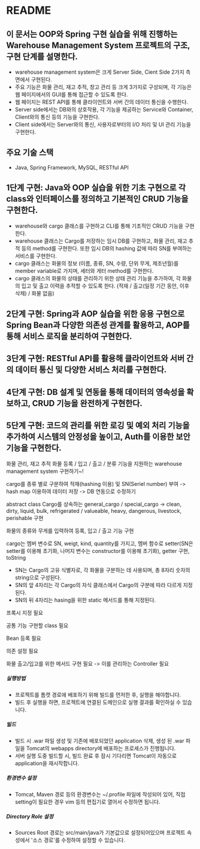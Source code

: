 # README

## 이 문서는 OOP와 Spring 구현 실습을 위해 진행하는 Warehouse Management System 프로젝트의 구조, 구현 단계를 설명한다.

- warehouse management system은 크게 Server Side, Cient Side 2가지 측면에서 구현된다.
- 주요 기능은 화물 관리, 재고 추적, 창고 관리 등 크게 3가지로 구성되며, 각 기능은 웹 페이지에서의 GUI를 통해 접근할 수 있도록 한다.
- 웹 페이지는 REST API를 통해 클라이언트와 서버 간의 데이터 통신을 수행한다.
- Server side에서는 DB와의 상호작용, 각 기능을 제공하는 Service와 Container, Client와의 통신 등의 기능을 구현한다.
- Client side에서는 Server와의 통신, 사용자로부터의 I/O 처리 및 UI 관리 기능을 구현한다.


## 주요 기술 스택
- Java, Spring Framework, MySQL, RESTful API

## 1단계 구현: Java와 OOP 실습을 위한 기초 구현으로 각 class와 인터페이스를 정의하고 기본적인 CRUD 기능을 구현한다.
- warehouse와 cargo 클래스를 구현하고 CLI를 통해 기초적인 CRUD 기능을 구현한다.
- warehouse 클래스는 Cargo를 저장하는 임시 DB를 구현하고, 화물 관리, 재고 추적 등의 method를 구현한다. 또한 임시 DB의 hashing 값에 따라 SN를 부여하는 서비스를 구현한다.
- cargo 클래스는 화물의 정보 (이름, 종류, SN, 수량, 단위 무게, 제조년월)를 member variable로 가지며, 세터와 게터 method를 구현한다.
- cargo 클래스의 화물의 상태를 관리하기 위한 상태 관리 기능을 추가하여, 각 화물의 입고 및 출고 이력을 추적할 수 있도록 한다. (적재 / 출고(일정 기간 동안, 이후 삭제) / 화물 없음)


## 2단계 구현: Spring과 AOP 실습을 위한 응용 구현으로 Spring Bean과 다양한 의존성 관계를 활용하고, AOP를 통해 서비스 로직을 분리하여 구현한다.

## 3단계 구현: RESTful API를 활용해 클라이언트와 서버 간의 데이터 통신 및 다양한 서비스 처리를 구현한다.

## 4단계 구현: DB 설계 및 연동을 통해 데이터의 영속성을 확보하고, CRUD 기능을 완전하게 구현한다.

## 5단계 구현: 코드의 관리를 위한 로깅 및 예외 처리 기능을 추가하여 시스템의 안정성을 높이고, Auth를 이용한 보안 기능을 구현한다.



화물 관리, 재고 추적 
화물 등록 / 입고 / 출고 / 분류 기능을 지원하는 warehouse management system 구현하기~!

cargo를 종류 별로 구분하여 적재(hashing 이용) 및 SN(Seriel number) 부여 -> hash map 이용하여 데이터 저장 -> DB 연동으로 수정하기

abstract class Cargo를 상속하는 general_cargo / special_cargo -> clean, dirty, liquid, bulk, refrigerated / 
	valueable, heavy, dangerous, livestock, perishable 구현

화물의 종류와 무게를 입력하여 등록, 입고 / 출고 기능 구현

cargo는 멤버 변수로 SN, weigt, kind, quantity를 가지고, 멤버 함수로 setter(SN은 setter를 이용해 초기화, 
	나머지 변수는 constructor를 이용해 초기화), getter 구현, toString

- SN는 Cargo의 고유 식별자로, 각 화물을 구분하는 데 사용되며, 총 8자리 숫자의 string으로 구성된다.
- SN의 앞 4자리는 각 Cargo의 자식 클래스에서 Cargo의 구분에 따라 다르게 지정된다.
- SN의 뒤 4자리는 hasing을 위한 static 메서드를 통해 지정된다.


프록시 지정 필요

공통 기능 구현할 class 필요

Bean 등록 필요

의존 설정 필요

화물 출고/입고를 위한 메서드 구현 필요 -> 이를 관리하는 Controller 필요


##### 실행방법
- 프로젝트를 톰캣 경로에 배포하기 위해 빌드를 먼저한 후, 실행을 해야합니다.
- 빌드 후 실행을 하면, 프로젝트에 연결된 도메인으로 실행 결과를 확인하실 수 있습니다.

##### 빌드
- 빌드 시 .war 파일 생성 및 기존에 배포되었던 application 삭제, 생성 된 .war 파일을 Tomcat의 webapps directory에 배포하는 프로세스가 진행됩니다.
- 서버 실행 도중 빌드할 시, 빌드 완료 후 잠시 기다리면 Tomcat이 자동으로 application을 재시작합니다.


##### 환경변수 설정
- Tomcat, Maven 경로 등의 환경변수는 ~/.profile 파일에 작성되어 있어, 직접 setting이 필요한 경우 vim 등의 편집기로 열어서 수정하면 됩니다.

##### Directory Role 설정
- Sources Root 경로는 src/main/java가 기본값으로 설정되어있으며 프로젝트 속성에서 '소스 경로'를 수정하여 설정할 수 있습니다.

